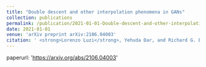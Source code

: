 ```yaml
---
title: "Double descent and other interpolation phenomena in GANs"
collection: publications
permalink: /publication/2021-01-01-Double-descent-and-other-interpolation-phenomena-in-GANs
date: 2021-01-01
venue: 'arXiv preprint arXiv:2106.04003'
citation: ' <strong>Lorenzo Luzi</strong>, Yehuda Dar, and Richard G. Baraniuk. <a href="https://arxiv.org/abs/2106.04003">Double descent and other interpolation phenomena in GANs</a>. arXiv preprint arXiv:2106.04003, 2021.'
---
```

paperurl: 'https://arxiv.org/abs/2106.04003'